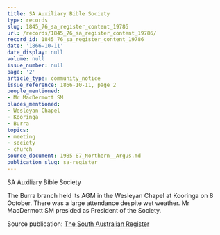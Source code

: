 ```yaml
---
title: SA Auxiliary Bible Society
type: records
slug: 1845_76_sa_register_content_19786
url: /records/1845_76_sa_register_content_19786/
record_id: 1845_76_sa_register_content_19786
date: '1866-10-11'
date_display: null
volume: null
issue_number: null
page: '2'
article_type: community_notice
issue_reference: 1866-10-11, page 2
people_mentioned:
- Mr MacDermott SM
places_mentioned:
- Wesleyan Chapel
- Kooringa
- Burra
topics:
- meeting
- society
- church
source_document: 1985-87_Northern__Argus.md
publication_slug: sa-register
---
```


SA Auxiliary Bible Society

The Burra branch held its AGM in the Wesleyan Chapel at Kooringa on 8 October.  There was a large attendance despite wet weather.  Mr MacDermott SM presided as President of the Society.

Source publication: [The South Australian Register](/publications/sa-register/)
